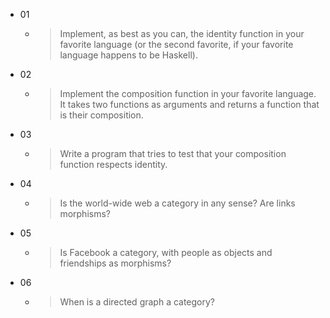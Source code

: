 - 01
  - > Implement, as best as you can, the identity function in your favorite language (or the second favorite, if your favorite language happens to be Haskell).
- 02
  - > Implement the composition function in your favorite language. It takes two functions as arguments and returns a function that is their composition.
- 03
  - > Write a program that tries to test that your composition function respects identity.
- 04
  - > Is the world-wide web a category in any sense? Are links morphisms?
- 05
  - > Is Facebook a category, with people as objects and friendships as morphisms?
- 06
  - > When is a directed graph a category?
